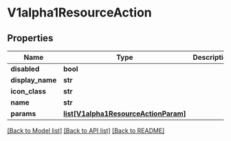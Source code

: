# V1alpha1ResourceAction

## Properties
Name | Type | Description | Notes
------------ | ------------- | ------------- | -------------
**disabled** | **bool** |  | [optional] 
**display_name** | **str** |  | [optional] 
**icon_class** | **str** |  | [optional] 
**name** | **str** |  | [optional] 
**params** | [**list[V1alpha1ResourceActionParam]**](V1alpha1ResourceActionParam.md) |  | [optional] 

[[Back to Model list]](../README.md#documentation-for-models) [[Back to API list]](../README.md#documentation-for-api-endpoints) [[Back to README]](../README.md)


